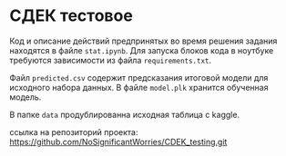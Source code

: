 # СДЕК тестовое

Код и описание действий предпринятых во время решения задания находятся в файле `stat.ipynb`.
Для запуска блоков кода в ноутбуке требуются зависимости из файла `requirements.txt`.

Файл `predicted.csv` содержит предсказания итоговой модели для исходного набора данных.
В файле `model.plk` хранится обученная модель.

В папке `data` продублированна исходная таблица с kaggle.


ссылка на репозиторий проекта: https://github.com/NoSignificantWorries/CDEK_testing.git
